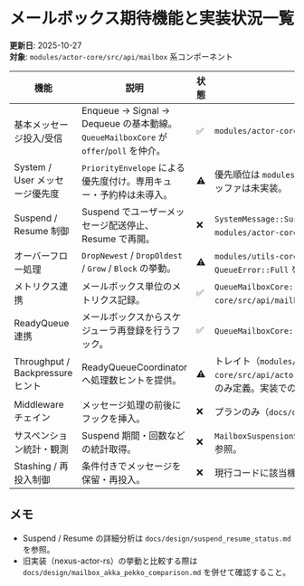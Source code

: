 # メールボックス期待機能と実装状況一覧

**更新日**: 2025-10-27  
**対象**: `modules/actor-core/src/api/mailbox` 系コンポーネント

| 機能 | 説明 | 状態 | 実装 / ギャップ | protoactor-go |
| --- | --- | --- | --- | --- |
| 基本メッセージ投入/受信 | Enqueue → Signal → Dequeue の基本動線。`QueueMailboxCore` が `offer`/`poll` を仲介。 | ✅ | `modules/actor-core/src/api/mailbox/queue_mailbox/core.rs` | ✅ |
| System / User メッセージ優先度 | `PriorityEnvelope` による優先度付け。専用キュー・予約枠は未導入。 | ⚠️ | 優先順位は `modules/actor-core/src/api/mailbox/messages/system_message.rs`。System 専用バッファは未実装。 | ✅ (systemMailbox) |
| Suspend / Resume 制御 | Suspend でユーザーメッセージ配送停止、Resume で再開。 | ❌ | `SystemMessage::Suspend/Resume` は存在するが、`QueueMailbox` / `ActorCell` に停止処理なし。参照: `modules/actor-core/src/api/actor/tests.rs:717-757`。 | ✅ (`SuspendMailbox`) |
| オーバーフロー処理 | `DropNewest` / `DropOldest` / `Grow` / `Block` の挙動。 | ⚠️ | `modules/utils-core/src/collections/queue/backend/vec_ring_backend.rs`。`Block` が実際には `QueueError::Full` を返すのみ。 | ✅ (`Drop`, `Block`) |
| メトリクス連携 | メールボックス単位のメトリクス記録。 | ✅ | `QueueMailboxCore::record_event`（`modules/actor-core/src/api/mailbox/queue_mailbox/core.rs`）。 | ⚠️（最小限） |
| ReadyQueue 連携 | メールボックスからスケジューラ再登録を行うフック。 | ✅ | `QueueMailboxCore::notify_ready`、`set_scheduler_hook`。 | ✅ (`dispatcher.Schedule`) |
| Throughput / Backpressure ヒント | ReadyQueueCoordinator へ処理数ヒントを提供。 | ⚠️ | トレイト（`modules/actor-core/src/api/actor_scheduler/ready_queue_coordinator/ready_queue_coordinator_trait.rs`）のみ定義。実装での活用は未整備。 | ✅ (`dispatcher.Throughput`) |
| Middleware チェイン | メッセージ処理の前後にフックを挿入。 | ❌ | プランのみ（`docs/design/actor_scheduler_refactor.md` 4.4）。現行コードには未実装。 | ✅ (`MailboxMiddleware`) |
| サスペンション統計・観測 | Suspend 期間・回数などの統計取得。 | ❌ | `MailboxSuspensionState` 相当の構造体が未実装。旧実装は `docs/sources/nexus-actor-rs/...` を参照。 | ⚠️（簡易） |
| Stashing / 再投入制御 | 条件付きでメッセージを保留・再投入。 | ❌ | 現行コードに該当機能なし。 | ✅ (Stash) |

## メモ
- Suspend / Resume の詳細分析は `docs/design/suspend_resume_status.md` を参照。
- 旧実装（nexus-actor-rs）の挙動と比較する際は `docs/design/mailbox_akka_pekko_comparison.md` を併せて確認すること。
